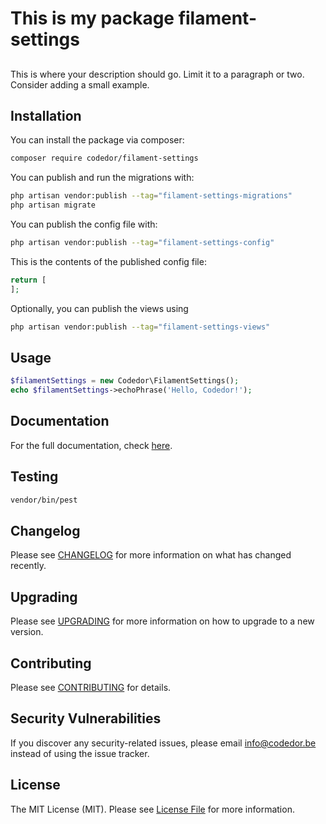# This is my package filament-settings

## 

This is where your description should go. Limit it to a paragraph or two. Consider adding a small example.

## Installation

You can install the package via composer:

```bash
composer require codedor/filament-settings
```

You can publish and run the migrations with:

```bash
php artisan vendor:publish --tag="filament-settings-migrations"
php artisan migrate
```

You can publish the config file with:

```bash
php artisan vendor:publish --tag="filament-settings-config"
```

This is the contents of the published config file:

```php
return [
];
```

Optionally, you can publish the views using

```bash
php artisan vendor:publish --tag="filament-settings-views"
```

## Usage

```php
$filamentSettings = new Codedor\FilamentSettings();
echo $filamentSettings->echoPhrase('Hello, Codedor!');
```

## Documentation

For the full documentation, check [here](./docs/index.md).

## Testing

```bash
vendor/bin/pest
```

## Changelog

Please see [CHANGELOG](CHANGELOG.md) for more information on what has changed recently.

## Upgrading

Please see [UPGRADING](UPGRADING.md) for more information on how to upgrade to a new version.

## Contributing

Please see [CONTRIBUTING](CONTRIBUTING.md) for details.

## Security Vulnerabilities

If you discover any security-related issues, please email info@codedor.be instead of using the issue tracker.

## License

The MIT License (MIT). Please see [License File](LICENSE.md) for more information.
